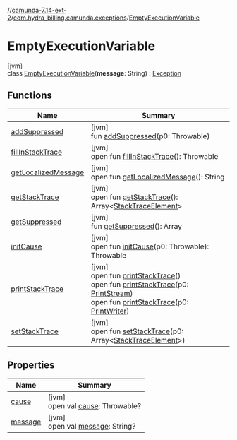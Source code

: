 //[camunda-7.14-ext-2](../../../index.md)/[com.hydra_billing.camunda.exceptions](../index.md)/[EmptyExecutionVariable](index.md)

# EmptyExecutionVariable

[jvm]\
class [EmptyExecutionVariable](index.md)(**message**: String) : [Exception](https://docs.oracle.com/javase/8/docs/api/java/lang/Exception.html)

## Functions

| Name | Summary |
|---|---|
| [addSuppressed](../-imprint-response-exception/index.md#282858770%2FFunctions%2F1949605733) | [jvm]<br>fun [addSuppressed](../-imprint-response-exception/index.md#282858770%2FFunctions%2F1949605733)(p0: Throwable) |
| [fillInStackTrace](../-imprint-response-exception/index.md#-1102069925%2FFunctions%2F1949605733) | [jvm]<br>open fun [fillInStackTrace](../-imprint-response-exception/index.md#-1102069925%2FFunctions%2F1949605733)(): Throwable |
| [getLocalizedMessage](../-imprint-response-exception/index.md#1043865560%2FFunctions%2F1949605733) | [jvm]<br>open fun [getLocalizedMessage](../-imprint-response-exception/index.md#1043865560%2FFunctions%2F1949605733)(): String |
| [getStackTrace](../-imprint-response-exception/index.md#2050903719%2FFunctions%2F1949605733) | [jvm]<br>open fun [getStackTrace](../-imprint-response-exception/index.md#2050903719%2FFunctions%2F1949605733)(): Array<[StackTraceElement](https://docs.oracle.com/javase/8/docs/api/java/lang/StackTraceElement.html)> |
| [getSuppressed](../-imprint-response-exception/index.md#672492560%2FFunctions%2F1949605733) | [jvm]<br>fun [getSuppressed](../-imprint-response-exception/index.md#672492560%2FFunctions%2F1949605733)(): Array<Throwable> |
| [initCause](../-imprint-response-exception/index.md#-418225042%2FFunctions%2F1949605733) | [jvm]<br>open fun [initCause](../-imprint-response-exception/index.md#-418225042%2FFunctions%2F1949605733)(p0: Throwable): Throwable |
| [printStackTrace](../-imprint-response-exception/index.md#-1769529168%2FFunctions%2F1949605733) | [jvm]<br>open fun [printStackTrace](../-imprint-response-exception/index.md#-1769529168%2FFunctions%2F1949605733)()<br>open fun [printStackTrace](../-imprint-response-exception/index.md#1841853697%2FFunctions%2F1949605733)(p0: [PrintStream](https://docs.oracle.com/javase/8/docs/api/java/io/PrintStream.html))<br>open fun [printStackTrace](../-imprint-response-exception/index.md#1175535278%2FFunctions%2F1949605733)(p0: [PrintWriter](https://docs.oracle.com/javase/8/docs/api/java/io/PrintWriter.html)) |
| [setStackTrace](../-imprint-response-exception/index.md#2135801318%2FFunctions%2F1949605733) | [jvm]<br>open fun [setStackTrace](../-imprint-response-exception/index.md#2135801318%2FFunctions%2F1949605733)(p0: Array<[StackTraceElement](https://docs.oracle.com/javase/8/docs/api/java/lang/StackTraceElement.html)>) |

## Properties

| Name | Summary |
|---|---|
| [cause](index.md#1348698423%2FProperties%2F1949605733) | [jvm]<br>open val [cause](index.md#1348698423%2FProperties%2F1949605733): Throwable? |
| [message](index.md#-2010792295%2FProperties%2F1949605733) | [jvm]<br>open val [message](index.md#-2010792295%2FProperties%2F1949605733): String? |

